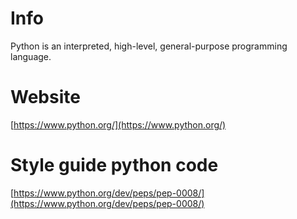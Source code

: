 # Info
Python is an interpreted, high-level, general-purpose programming language.

# Website
[https://www.python.org/](https://www.python.org/)

# Style guide python code
[https://www.python.org/dev/peps/pep-0008/](https://www.python.org/dev/peps/pep-0008/)